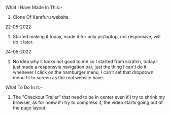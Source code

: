 What I Have Made In This:-
1. Clone Of Karafuru website.

22-05-2022
1. Started making it today, made it for only pc/laptop, not responsive, will do it later.

24-05-2022
1. No idea why it looks not good to me so I started from scratch, today I just made a responsvie navigation bar, just the thing I can't do it whenever I click on the hamburger menu, I can't set that dropdown menu fit to screen as the real website have.

What To Do In It:-
1. The "Checkout Trailer" that need to be in center even if i try to shrink my browser, as for noew if i try to compress it, the video starts going out of the page layout.